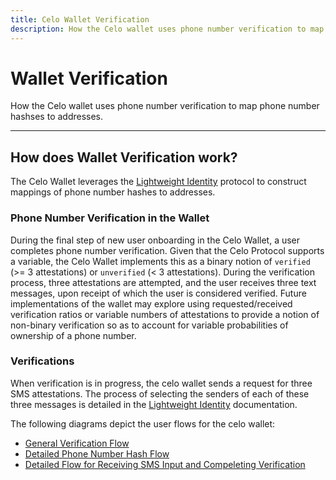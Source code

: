 ```yaml
---
title: Celo Wallet Verification
description: How the Celo wallet uses phone number verification to map phone number hashses to addresses.
---
```


# Wallet Verification

How the Celo wallet uses phone number verification to map phone number hashses to addresses.

---

## How does Wallet Verification work?

The Celo Wallet leverages the [Lightweight Identity](/protocol/identity/) protocol to construct mappings of phone number hashes to addresses.

### Phone Number Verification in the Wallet

During the final step of new user onboarding in the Celo Wallet, a user completes phone number verification. Given that the Celo Protocol supports a variable, the Celo Wallet implements this as a binary notion of `verified` \(&gt;= 3 attestations\) or `unverified` \(&lt; 3 attestations\). During the verification process, three attestations are attempted, and the user receives three text messages, upon receipt of which the user is considered verified. Future implementations of the wallet may explore using requested/received verification ratios or variable numbers of attestations to provide a notion of non-binary verification so as to account for variable probabilities of ownership of a phone number.

### Verifications

When verification is in progress, the celo wallet sends a request for three SMS attestations. The process of selecting the senders of each of these three messages is detailed in the [Lightweight Identity](/protocol/identity/) documentation.

The following diagrams depict the user flows for the celo wallet:

- [General Verification Flow](https://storage.googleapis.com/celo-website/Verification%20Flow.jpg)
- [Detailed Phone Number Hash Flow](https://storage.googleapis.com/celo-website/Get%20Phone%20Number%20Hash%20Details%20Flow.jpg)
- [Detailed Flow for Receiving SMS Input and Compeleting Verification](<https://storage.googleapis.com/celo-website/Wait%20SMS%20and%20Complete%20Attestation%20Flow%20(1).jpg>)

